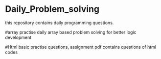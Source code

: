 # Daily_Problem_solving
this repository contains daily programming questions.

#array practise
daily array based problem solving for better logic development

#Html basic practise questions,
assignment pdf contains questions of html codes

